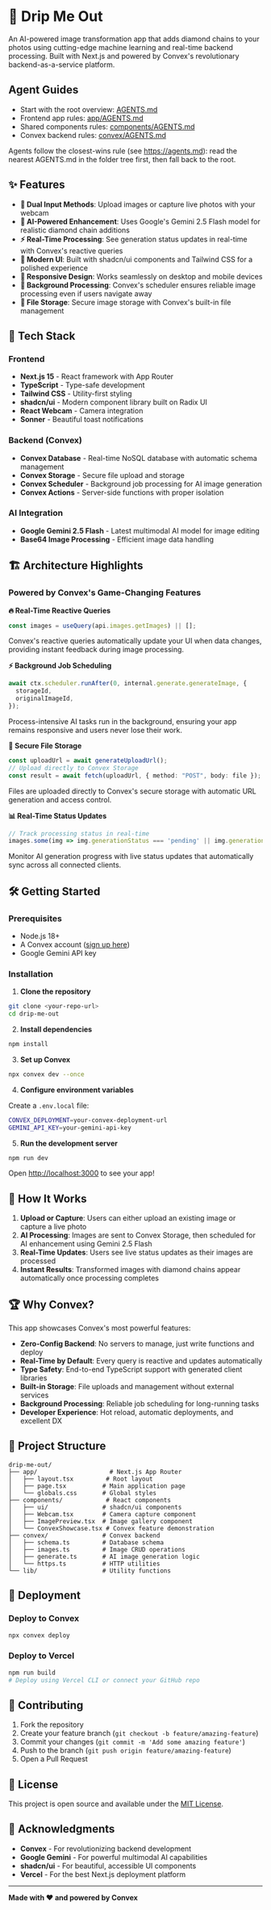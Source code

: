 # 💎 Drip Me Out

An AI-powered image transformation app that adds diamond chains to your photos using cutting-edge machine learning and real-time backend processing. Built with Next.js and powered by Convex's revolutionary backend-as-a-service platform.

## Agent Guides

- Start with the root overview: [AGENTS.md](./AGENTS.md)
- Frontend app rules: [app/AGENTS.md](./app/AGENTS.md)
- Shared components rules: [components/AGENTS.md](./components/AGENTS.md)
- Convex backend rules: [convex/AGENTS.md](./convex/AGENTS.md)

Agents follow the closest-wins rule (see https://agents.md): read the nearest AGENTS.md in the folder tree first, then fall back to the root.

## ✨ Features

- **📸 Dual Input Methods**: Upload images or capture live photos with your webcam
- **🤖 AI-Powered Enhancement**: Uses Google's Gemini 2.5 Flash model for realistic diamond chain additions
- **⚡ Real-Time Processing**: See generation status updates in real-time with Convex's reactive queries
- **🎨 Modern UI**: Built with shadcn/ui components and Tailwind CSS for a polished experience
- **📱 Responsive Design**: Works seamlessly on desktop and mobile devices
- **🔄 Background Processing**: Convex's scheduler ensures reliable image processing even if users navigate away
- **💾 File Storage**: Secure image storage with Convex's built-in file management

## 🚀 Tech Stack

### Frontend
- **Next.js 15** - React framework with App Router
- **TypeScript** - Type-safe development
- **Tailwind CSS** - Utility-first styling
- **shadcn/ui** - Modern component library built on Radix UI
- **React Webcam** - Camera integration
- **Sonner** - Beautiful toast notifications

### Backend (Convex)
- **Convex Database** - Real-time NoSQL database with automatic schema management
- **Convex Storage** - Secure file upload and storage
- **Convex Scheduler** - Background job processing for AI image generation
- **Convex Actions** - Server-side functions with proper isolation

### AI Integration
- **Google Gemini 2.5 Flash** - Latest multimodal AI model for image editing
- **Base64 Image Processing** - Efficient image data handling

## 🏗️ Architecture Highlights

### Powered by Convex's Game-Changing Features

**🔥 Real-Time Reactive Queries**
```typescript
const images = useQuery(api.images.getImages) || [];
```
Convex's reactive queries automatically update your UI when data changes, providing instant feedback during image processing.

**⚡ Background Job Scheduling**
```typescript
await ctx.scheduler.runAfter(0, internal.generate.generateImage, {
  storageId,
  originalImageId,
});
```
Process-intensive AI tasks run in the background, ensuring your app remains responsive and users never lose their work.

**💾 Secure File Storage**
```typescript
const uploadUrl = await generateUploadUrl();
// Upload directly to Convex Storage
const result = await fetch(uploadUrl, { method: "POST", body: file });
```
Files are uploaded directly to Convex's secure storage with automatic URL generation and access control.

**📊 Real-Time Status Updates**
```typescript
// Track processing status in real-time
images.some(img => img.generationStatus === 'pending' || img.generationStatus === 'processing')
```
Monitor AI generation progress with live status updates that automatically sync across all connected clients.

## 🛠️ Getting Started

### Prerequisites
- Node.js 18+
- A Convex account ([sign up here](https://www.convex.dev/))
- Google Gemini API key

### Installation

1. **Clone the repository**
```bash
git clone <your-repo-url>
cd drip-me-out
```

2. **Install dependencies**
```bash
npm install
```

3. **Set up Convex**
```bash
npx convex dev --once
```

4. **Configure environment variables**

Create a `.env.local` file:
```bash
CONVEX_DEPLOYMENT=your-convex-deployment-url
GEMINI_API_KEY=your-gemini-api-key
```

5. **Run the development server**
```bash
npm run dev
```

Open [http://localhost:3000](http://localhost:3000) to see your app!

## 🎯 How It Works

1. **Upload or Capture**: Users can either upload an existing image or capture a live photo
2. **AI Processing**: Images are sent to Convex Storage, then scheduled for AI enhancement using Gemini 2.5 Flash
3. **Real-Time Updates**: Users see live status updates as their images are processed
4. **Instant Results**: Transformed images with diamond chains appear automatically once processing completes

## 🏆 Why Convex?

This app showcases Convex's most powerful features:

- **Zero-Config Backend**: No servers to manage, just write functions and deploy
- **Real-Time by Default**: Every query is reactive and updates automatically
- **Type Safety**: End-to-end TypeScript support with generated client libraries
- **Built-in Storage**: File uploads and management without external services
- **Background Processing**: Reliable job scheduling for long-running tasks
- **Developer Experience**: Hot reload, automatic deployments, and excellent DX

## 📁 Project Structure

```
drip-me-out/
├── app/                    # Next.js App Router
│   ├── layout.tsx         # Root layout
│   ├── page.tsx          # Main application page
│   └── globals.css       # Global styles
├── components/            # React components
│   ├── ui/               # shadcn/ui components
│   ├── Webcam.tsx        # Camera capture component
│   ├── ImagePreview.tsx  # Image gallery component
│   └── ConvexShowcase.tsx # Convex feature demonstration
├── convex/               # Convex backend
│   ├── schema.ts         # Database schema
│   ├── images.ts         # Image CRUD operations
│   ├── generate.ts       # AI image generation logic
│   └── https.ts          # HTTP utilities
└── lib/                  # Utility functions
```

## 🚀 Deployment

### Deploy to Convex
```bash
npx convex deploy
```

### Deploy to Vercel
```bash
npm run build
# Deploy using Vercel CLI or connect your GitHub repo
```

## 🤝 Contributing

1. Fork the repository
2. Create your feature branch (`git checkout -b feature/amazing-feature`)
3. Commit your changes (`git commit -m 'Add some amazing feature'`)
4. Push to the branch (`git push origin feature/amazing-feature`)
5. Open a Pull Request

## 📄 License

This project is open source and available under the [MIT License](LICENSE).

## 🙏 Acknowledgments

- **Convex** - For revolutionizing backend development
- **Google Gemini** - For powerful multimodal AI capabilities
- **shadcn/ui** - For beautiful, accessible UI components
- **Vercel** - For the best Next.js deployment platform

---

**Made with ❤️ and powered by Convex**
